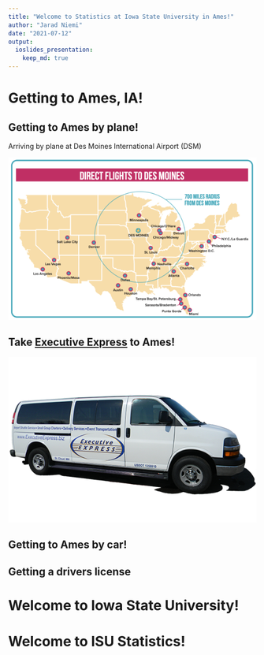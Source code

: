 ```yaml
---
title: "Welcome to Statistics at Iowa State University in Ames!"
author: "Jarad Niemi"
date: "2021-07-12"
output: 
  ioslides_presentation:
    keep_md: true
---
```




# Getting to Ames, IA!

## Getting to Ames by plane!

Arriving by plane at Des Moines International Airport (DSM)

![](figs/dsm.png)

## Take [Executive Express](https://www.executiveexpress.biz/shuttle-service) to Ames!

![](figs/executive_express.png)

## Getting to Ames by car!

## Getting a drivers license

# Welcome to Iowa State University!

# Welcome to ISU Statistics!
